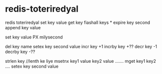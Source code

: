 # redis-toteriredyal
redis toteriredyal
set key value
get key 
fiashall
keys *
expire key second
append key value

set key value PX milysecond

del key name
setex key second value
incr key +1
incrby key +??
decr key -1
decrby key -??

strlen key  //lenth ke liye
msetnx key1 value key2 value .......
mget key1 key2 ....
setex key second value 

